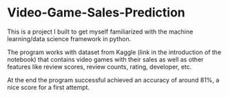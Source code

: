 # Video-Game-Sales-Prediction

This is a project I built to get myself familiarized with the machine learning/data science framework in python.

The program works with dataset from Kaggle (link in the introduction of the notebook) that contains video games
with their sales as well as other features like review scores, review counts, rating, developer, etc.

At the end the program successful achieved an accuracy of around 81%, a nice score for a first attempt.
